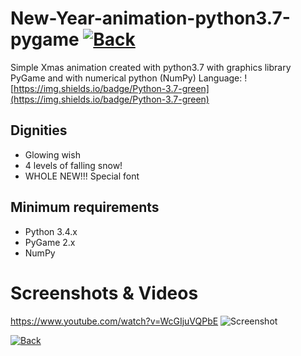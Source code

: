 # New-Year-animation-python3.7-pygame [![Back](https://user-images.githubusercontent.com/70763346/205440694-aa92ef86-80c0-4935-855b-34f0fdddd160.png)](https://ckreesher.github.io/)
Simple Xmas animation created with python3.7 with graphics library PyGame and with numerical python (NumPy)
Language: ![https://img.shields.io/badge/Python-3.7-green](https://img.shields.io/badge/Python-3.7-green)
## Dignities
* Glowing wish
* 4 levels of falling snow!
* WHOLE NEW!!! Special font
## Minimum requirements
* Python 3.4.x
* PyGame 2.x
* NumPy
# Screenshots & Videos
https://www.youtube.com/watch?v=WcGIjuVQPbE
![Screenshot](https://user-images.githubusercontent.com/70763346/205439425-28ad1b5a-da80-43c8-bcb6-927761880876.png)

[![Back](https://user-images.githubusercontent.com/70763346/205440694-aa92ef86-80c0-4935-855b-34f0fdddd160.png)](https://ckreesher.github.io/)
